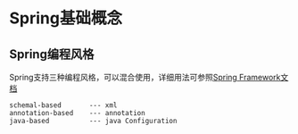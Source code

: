 # Spring基础概念

## Spring编程风格

Spring支持三种编程风格，可以混合使用，详细用法可参照[Spring Framework文档](https://docs.spring.io/spring-framework/docs/current/spring-framework-reference/core.html#beans-java)  

```text
schemal-based		---	xml
annotation-based	---	annotation
java-based			---	java Configuration
```

